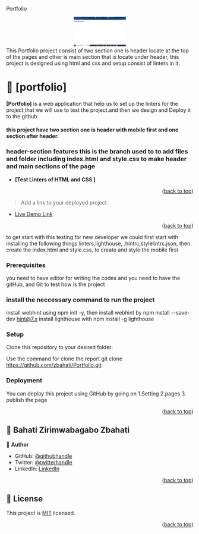 <a name="readme-top">Portfolio</a>


<div align="center">

  <img src="images/images.png" alt="logo" width="140"  height="auto" />
  <br/>


</div>
<!-- PROJECT DESCRIPTION -->
This Portfolio project consist of two section one is header locate at the top of the pages and  other is main section that is locate under header, this project is designed using html and css and setup consist of linters in it.

# 📖 [portfolio]

**[Portfolio]** is a web application that help us to set up the linters for the project,that we will use to test the project.and then we design and Deploy it to the github
#### this project have two section one is header with mobile first and one section after header.


<!-- Features -->

### header-section features this is the branch used to to add files and folder including index.html and style.css to make header and main sections of the page


- **[Test Linters of HTML and CSS ]**

<p align="right">(<a href="#readme-top">back to top</a>)</p>


> Add a link to your deployed project.

- [Live Demo Link](https://zbahati.github.io/header-section/)

<p align="right">(<a href="#readme-top">back to top</a>)</p>

<!-- GETTING STARTED -->

to get start with this testing for new developer we could first start with installing the following things linters,lighthouse, .hintrc,stylelintrc.json,
then create the index.html and style.css, to create and style the mobile first

### Prerequisites
you need to have editor for writing  the codes and
you need to have the gitHub, and Git to test how is the project

### install the neccessary command to run the project
install webhint using npm init -y, then install webhint by npm install --save-dev hint@7.x
install lighthouse with npm install -g lighthouse


### Setup

Clone this repository to your desired folder:

Use the command for clone the report
git clone https://github.com/zbahati/Portfolio.git


### Deployment

You can deploy this project using GitHub by going on
1.Setting
2.pages
3. publish the page

<p align="right">(<a href="#readme-top">back to top</a>)</p>

<!-- AUTHORS -->

## 👥 Bahati Zirimwabagabo <a name="https://github.com/zbahati">Zbahati</a>


👤 **Author**

- GitHub: [@githubhandle](https://github.com/zbahati)
- Twitter: [@twitterhandle](https://twitter.com/@b2_bahati)
- LinkedIn: [LinkedIn](https://linkedin.com/in/zirimwabagabo-bahati)

<p align="right">(<a href="#readme-top">back to top</a>)</p>

## 📝 License <a name="license"></a>

This project is [MIT](./License.md) licensed.


<p align="right">(<a href="#readme-top">back to top</a>)</p>